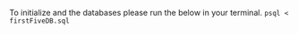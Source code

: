 To initialize and the databases please run the below in your terminal.
```psql < firstFiveDB.sql```
